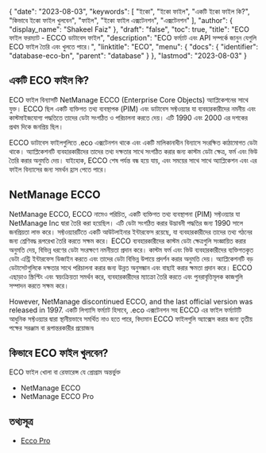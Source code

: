 {
  "date": "2023-08-03",
  "keywords": [
"ইকো",
"ইকো ফাইল",
"একটি ইকো ফাইল কি?",
"কিভাবে ইকো ফাইল খুলবেন",
"ফাইল",
"ইকো ফাইল এক্সটেনশন",
"এক্সটেনশন"
],
  "author": {
    "display_name": "Shakeel Faiz"
},
  "draft": "false",
  "toc": true,
  "title": "ECO ফাইল ফরম্যাট - ECCO ডাটাবেস ফাইল",
  "description": "ECO ফর্ম্যাট এবং API সম্পর্কে জানুন যেগুলি ECO ফাইল তৈরি এবং খুলতে পারে।",
  "linktitle": "ECO",
  "menu": {
    "docs": {
      "identifier": "database-eco-bn",
      "parent": "database"
}
},
  "lastmod": "2023-08-03"
}

## একটি ECO ফাইল কি?

ECO ফাইল বিন্যাসটি NetManage ECCO (Enterprise Core Objects) অ্যাপ্লিকেশনের সাথে যুক্ত। ECCO ছিল একটি ব্যক্তিগত তথ্য ব্যবস্থাপক (PIM) এবং ডাটাবেস সফ্টওয়্যার যা ব্যবহারকারীদের নমনীয় এবং কাস্টমাইজযোগ্য পদ্ধতিতে তাদের ডেটা সংগঠিত ও পরিচালনা করতে দেয়। এটি 1990 এবং 2000 এর দশকের প্রথম দিকে জনপ্রিয় ছিল।

ECCO ডাটাবেস ফাইলগুলিতে .eco এক্সটেনশন থাকে এবং একটি মালিকানাধীন বিন্যাসে সংরক্ষিত কাঠামোগত ডেটা থাকে। অ্যাপ্লিকেশনটি ব্যবহারকারীদের তাদের তথ্য দক্ষতার সাথে সংগঠিত করার জন্য কাস্টম ডেটা ক্ষেত্র, ফর্ম এবং ভিউ তৈরি করার অনুমতি দেয়। যাইহোক, ECCO শেষ পর্যন্ত বন্ধ হয়ে যায়, এবং সময়ের সাথে সাথে অ্যাপ্লিকেশন এবং এর ফাইল বিন্যাসের জন্য সমর্থন হ্রাস পেতে পারে।

## NetManage ECCO

NetManage ECCO, ECCO নামেও পরিচিত, একটি ব্যক্তিগত তথ্য ব্যবস্থাপনা (PIM) সফ্টওয়্যার যা NetManage Inc দ্বারা তৈরি করা হয়েছিল। এটি ডেটা সংগঠিত করার উদ্ভাবনী পদ্ধতির জন্য 1990 সালে জনপ্রিয়তা লাভ করে। সফ্টওয়্যারটিতে একটি আউটলাইনার ইন্টারফেস রয়েছে, যা ব্যবহারকারীদের তাদের তথ্য গঠনের জন্য শ্রেণিবদ্ধ রূপরেখা তৈরি করতে সক্ষম করে। ECCO ব্যবহারকারীদের কাস্টম ডেটা ক্ষেত্রগুলি সংজ্ঞায়িত করার অনুমতি দেয়, বিভিন্ন ধরণের ডেটা সংরক্ষণে নমনীয়তা প্রদান করে। কাস্টম ফর্ম এবং ভিউ ব্যবহারকারীদের ব্যক্তিগতকৃত ডেটা এন্ট্রি ইন্টারফেস ডিজাইন করতে এবং তাদের ডেটা বিভিন্ন উপায়ে প্রদর্শন করার অনুমতি দেয়। অ্যাপ্লিকেশনটি বড় ডেটাসেটগুলিকে দক্ষতার সাথে পরিচালনা করার জন্য উন্নত অনুসন্ধান এবং বাছাই করার ক্ষমতা প্রদান করে। ECCO এছাড়াও স্ক্রিপ্টিং এবং স্বয়ংক্রিয়তা সমর্থন করে, ব্যবহারকারীদের ম্যাক্রো তৈরি করতে এবং পুনরাবৃত্তিমূলক কাজগুলি সম্পাদন করতে সক্ষম করে।

However, NetManage discontinued ECCO, and the last official version was released in 1997. একটি লিগ্যাসি ফর্ম্যাট হিসাবে, .eco এক্সটেনশন সহ ECCO এর ফাইল ফর্ম্যাটটি আধুনিক সফ্টওয়্যার দ্বারা স্থানীয়ভাবে সমর্থিত নাও হতে পারে, বিদ্যমান ECCO ফাইলগুলি অ্যাক্সেস করার জন্য তৃতীয় পক্ষের সরঞ্জাম বা রূপান্তরকারীর প্রয়োজন৷

## কিভাবে ECO ফাইল খুলবেন?

ECO ফাইল খোলা বা রেফারেন্স যে প্রোগ্রাম অন্তর্ভুক্ত

- NetManage ECCO
- NetManage ECCO Pro

## তথ্যসূত্র
* [Ecco Pro](https://en.wikipedia.org/wiki/Ecco_Pro)


